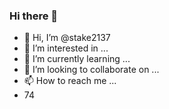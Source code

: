 ### Hi there 👋
- 👋 Hi, I’m @stake2137
- 👀 I’m interested in ...
- 🌱 I’m currently learning ...
- 💞️ I’m looking to collaborate on ...
- 📫 How to reach me ...
- 74
<!--
**Themanhdh/themanhdh** is a ✨ _special_ ✨ repository because its `README.md` (this file) appears on your GitHub profile.


